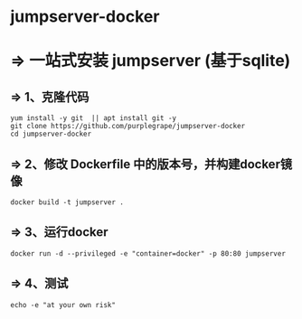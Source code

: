 # jumpserver-docker
# => 一站式安装 jumpserver (基于sqlite)

## => 1、克隆代码
```
yum install -y git  || apt install git -y
git clone https://github.com/purplegrape/jumpserver-docker
cd jumpserver-docker
```

## => 2、修改 Dockerfile 中的版本号，并构建docker镜像  
```
docker build -t jumpserver .  
```
## => 3、运行docker  
```
docker run -d --privileged -e "container=docker" -p 80:80 jumpserver  
```
  
## => 4、测试
```
echo -e "at your own risk"  
```  
